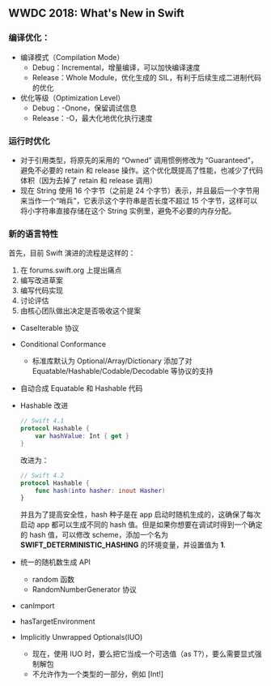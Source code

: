 ## WWDC 2018: What's New in Swift

### 编译优化：

* 编译模式（Compilation Mode）
    * Debug：Incremental，增量编译，可以加快编译速度
    * Release：Whole Module，优化生成的 SIL，有利于后续生成二进制代码的优化
* 优化等级（Optimization Level）
    * Debug：-Onone，保留调试信息
    * Release：-O，最大化地优化执行速度

### 运行时优化

* 对于引用类型，将原先的采用的 “Owned” 调用惯例修改为 “Guaranteed”，避免不必要的 retain 和 release 操作。这个优化既提高了性能，也减少了代码体积（因为去掉了 retain 和 release 调用）
* 现在 String 使用 16 个字节（之前是 24 个字节）表示，并且最后一个字节用来当作一个“哨兵”，它表示这个字符串是否长度不超过 15 个字节，这样可以将小字符串直接存储在这个 String 实例里，避免不必要的内存分配。

### 新的语言特性

首先，目前 Swift 演进的流程是这样的：

1. 在 forums.swift.org 上提出痛点
2. 编写改进草案
3. 编写代码实现
4. 讨论评估
5. 由核心团队做出决定是否吸收这个提案

* CaseIterable 协议
* Conditional Conformance
    * 标准库默认为 Optional/Array/Dictionary 添加了对 Equatable/Hashable/Codable/Decodable 等协议的支持
* 自动合成 Equatable 和 Hashable 代码
* Hashable 改进
    
    ```swift
    // Swift 4.1
    protocol Hashable {
        var hashValue: Int { get }
    }
    ```
    
    改进为：
    
    ```swift
    // Swift 4.2
    protocol Hashable {
        func hash(into hasher: inout Hasher)
    }
    ```
    
    并且为了提高安全性，hash 种子是在 app 启动时随机生成的，这确保了每次启动 app 都可以生成不同的 hash 值。但是如果你想要在调试时得到一个确定的 hash 值，可以修改 scheme，添加一个名为 **SWIFT_DETERMINISTIC_HASHING** 的环境变量，并设置值为 **1**.
    
* 统一的随机数生成 API
    * random 函数
    * RandomNumberGenerator 协议
* canImport
* hasTargetEnvironment
* Implicitly Unwrapped Optionals(IUO)
    * 现在，使用 IUO 时，要么把它当成一个可选值（as T?），要么需要显式强制解包
    * 不允许作为一个类型的一部分，例如 [Int!]


